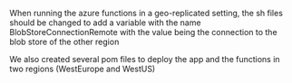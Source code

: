 When running the azure functions in a geo-replicated setting, the sh files should be changed to add a variable with the name BlobStoreConnectionRemote with the value being the connection to the blob store of the other region

We also created several pom files to deploy the app and the functions in two regions (WestEurope and WestUS)